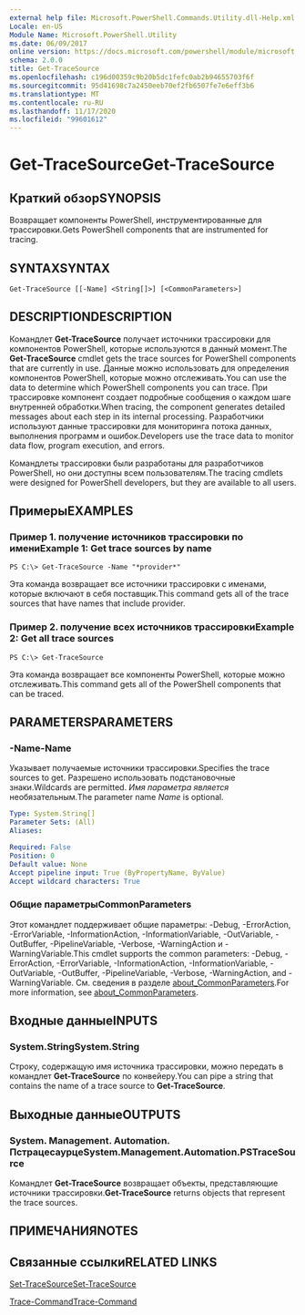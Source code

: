 ```yaml
---
external help file: Microsoft.PowerShell.Commands.Utility.dll-Help.xml
Locale: en-US
Module Name: Microsoft.PowerShell.Utility
ms.date: 06/09/2017
online version: https://docs.microsoft.com/powershell/module/microsoft.powershell.utility/get-tracesource?view=powershell-7.2&WT.mc_id=ps-gethelp
schema: 2.0.0
title: Get-TraceSource
ms.openlocfilehash: c196d00359c9b20b5dc1fefc0ab2b94655703f6f
ms.sourcegitcommit: 95d41698c7a2450eeb70ef2fb6507fe7e6eff3b6
ms.translationtype: MT
ms.contentlocale: ru-RU
ms.lasthandoff: 11/17/2020
ms.locfileid: "99601612"
---
```

# <span data-ttu-id="ab443-102">Get-TraceSource</span><span class="sxs-lookup"><span data-stu-id="ab443-102">Get-TraceSource</span></span>

## <span data-ttu-id="ab443-103">Краткий обзор</span><span class="sxs-lookup"><span data-stu-id="ab443-103">SYNOPSIS</span></span>
<span data-ttu-id="ab443-104">Возвращает компоненты PowerShell, инструментированные для трассировки.</span><span class="sxs-lookup"><span data-stu-id="ab443-104">Gets PowerShell components that are instrumented for tracing.</span></span>

## <span data-ttu-id="ab443-105">SYNTAX</span><span class="sxs-lookup"><span data-stu-id="ab443-105">SYNTAX</span></span>

```
Get-TraceSource [[-Name] <String[]>] [<CommonParameters>]
```

## <span data-ttu-id="ab443-106">DESCRIPTION</span><span class="sxs-lookup"><span data-stu-id="ab443-106">DESCRIPTION</span></span>

<span data-ttu-id="ab443-107">Командлет **Get-TraceSource** получает источники трассировки для компонентов PowerShell, которые используются в данный момент.</span><span class="sxs-lookup"><span data-stu-id="ab443-107">The **Get-TraceSource** cmdlet gets the trace sources for PowerShell components that are currently in use.</span></span>
<span data-ttu-id="ab443-108">Данные можно использовать для определения компонентов PowerShell, которые можно отслеживать.</span><span class="sxs-lookup"><span data-stu-id="ab443-108">You can use the data to determine which PowerShell components you can trace.</span></span>
<span data-ttu-id="ab443-109">При трассировке компонент создает подробные сообщения о каждом шаге внутренней обработки.</span><span class="sxs-lookup"><span data-stu-id="ab443-109">When tracing, the component generates detailed messages about each step in its internal processing.</span></span>
<span data-ttu-id="ab443-110">Разработчики используют данные трассировки для мониторинга потока данных, выполнения программ и ошибок.</span><span class="sxs-lookup"><span data-stu-id="ab443-110">Developers use the trace data to monitor data flow, program execution, and errors.</span></span>

<span data-ttu-id="ab443-111">Командлеты трассировки были разработаны для разработчиков PowerShell, но они доступны всем пользователям.</span><span class="sxs-lookup"><span data-stu-id="ab443-111">The tracing cmdlets were designed for PowerShell developers, but they are available to all users.</span></span>

## <span data-ttu-id="ab443-112">Примеры</span><span class="sxs-lookup"><span data-stu-id="ab443-112">EXAMPLES</span></span>

### <span data-ttu-id="ab443-113">Пример 1. получение источников трассировки по имени</span><span class="sxs-lookup"><span data-stu-id="ab443-113">Example 1: Get trace sources by name</span></span>

```
PS C:\> Get-TraceSource -Name "*provider*"
```

<span data-ttu-id="ab443-114">Эта команда возвращает все источники трассировки с именами, которые включают в себя поставщик.</span><span class="sxs-lookup"><span data-stu-id="ab443-114">This command gets all of the trace sources that have names that include provider.</span></span>

### <span data-ttu-id="ab443-115">Пример 2. получение всех источников трассировки</span><span class="sxs-lookup"><span data-stu-id="ab443-115">Example 2: Get all trace sources</span></span>

```
PS C:\> Get-TraceSource
```

<span data-ttu-id="ab443-116">Эта команда возвращает все компоненты PowerShell, которые можно отслеживать.</span><span class="sxs-lookup"><span data-stu-id="ab443-116">This command gets all of the PowerShell components that can be traced.</span></span>

## <span data-ttu-id="ab443-117">PARAMETERS</span><span class="sxs-lookup"><span data-stu-id="ab443-117">PARAMETERS</span></span>

### <span data-ttu-id="ab443-118">-Name</span><span class="sxs-lookup"><span data-stu-id="ab443-118">-Name</span></span>

<span data-ttu-id="ab443-119">Указывает получаемые источники трассировки.</span><span class="sxs-lookup"><span data-stu-id="ab443-119">Specifies the trace sources to get.</span></span>
<span data-ttu-id="ab443-120">Разрешено использовать подстановочные знаки.</span><span class="sxs-lookup"><span data-stu-id="ab443-120">Wildcards are permitted.</span></span>
<span data-ttu-id="ab443-121">*Имя параметра является* необязательным.</span><span class="sxs-lookup"><span data-stu-id="ab443-121">The parameter name *Name* is optional.</span></span>

```yaml
Type: System.String[]
Parameter Sets: (All)
Aliases:

Required: False
Position: 0
Default value: None
Accept pipeline input: True (ByPropertyName, ByValue)
Accept wildcard characters: True
```

### <span data-ttu-id="ab443-122">Общие параметры</span><span class="sxs-lookup"><span data-stu-id="ab443-122">CommonParameters</span></span>

<span data-ttu-id="ab443-123">Этот командлет поддерживает общие параметры: -Debug, -ErrorAction, -ErrorVariable, -InformationAction, -InformationVariable, -OutVariable, -OutBuffer, -PipelineVariable, -Verbose, -WarningAction и -WarningVariable.</span><span class="sxs-lookup"><span data-stu-id="ab443-123">This cmdlet supports the common parameters: -Debug, -ErrorAction, -ErrorVariable, -InformationAction, -InformationVariable, -OutVariable, -OutBuffer, -PipelineVariable, -Verbose, -WarningAction, and -WarningVariable.</span></span> <span data-ttu-id="ab443-124">См. сведения в разделе [about_CommonParameters](https://go.microsoft.com/fwlink/?LinkID=113216).</span><span class="sxs-lookup"><span data-stu-id="ab443-124">For more information, see [about_CommonParameters](https://go.microsoft.com/fwlink/?LinkID=113216).</span></span>

## <span data-ttu-id="ab443-125">Входные данные</span><span class="sxs-lookup"><span data-stu-id="ab443-125">INPUTS</span></span>

### <span data-ttu-id="ab443-126">System.String</span><span class="sxs-lookup"><span data-stu-id="ab443-126">System.String</span></span>

<span data-ttu-id="ab443-127">Строку, содержащую имя источника трассировки, можно передать в командлет **Get-TraceSource** по конвейеру.</span><span class="sxs-lookup"><span data-stu-id="ab443-127">You can pipe a string that contains the name of a trace source to **Get-TraceSource**.</span></span>

## <span data-ttu-id="ab443-128">Выходные данные</span><span class="sxs-lookup"><span data-stu-id="ab443-128">OUTPUTS</span></span>

### <span data-ttu-id="ab443-129">System. Management. Automation. Пстрацесаурце</span><span class="sxs-lookup"><span data-stu-id="ab443-129">System.Management.Automation.PSTraceSource</span></span>

<span data-ttu-id="ab443-130">Командлет **Get-TraceSource** возвращает объекты, представляющие источники трассировки.</span><span class="sxs-lookup"><span data-stu-id="ab443-130">**Get-TraceSource** returns objects that represent the trace sources.</span></span>

## <span data-ttu-id="ab443-131">ПРИМЕЧАНИЯ</span><span class="sxs-lookup"><span data-stu-id="ab443-131">NOTES</span></span>

## <span data-ttu-id="ab443-132">Связанные ссылки</span><span class="sxs-lookup"><span data-stu-id="ab443-132">RELATED LINKS</span></span>

[<span data-ttu-id="ab443-133">Set-TraceSource</span><span class="sxs-lookup"><span data-stu-id="ab443-133">Set-TraceSource</span></span>](Set-TraceSource.md)

[<span data-ttu-id="ab443-134">Trace-Command</span><span class="sxs-lookup"><span data-stu-id="ab443-134">Trace-Command</span></span>](Trace-Command.md)

